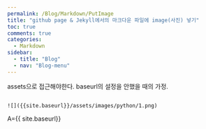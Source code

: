 ```yaml
---
permalink: /Blog/Markdown/PutImage
title: "github page & Jekyll에서의 마크다운 파일에 image(사진) 넣기"
toc: true
comments: true
categories:
  - Markdown
sidebar:
  - title: "Blog"
  - nav: "Blog-menu"
---
```


assets으로 접근해야한다. baseurl의 설정을 안했을 때의 가정.

```

![]({{site.baseurl}}/assets/images/python/1.png)

```

A={{ site.baseurl}}
